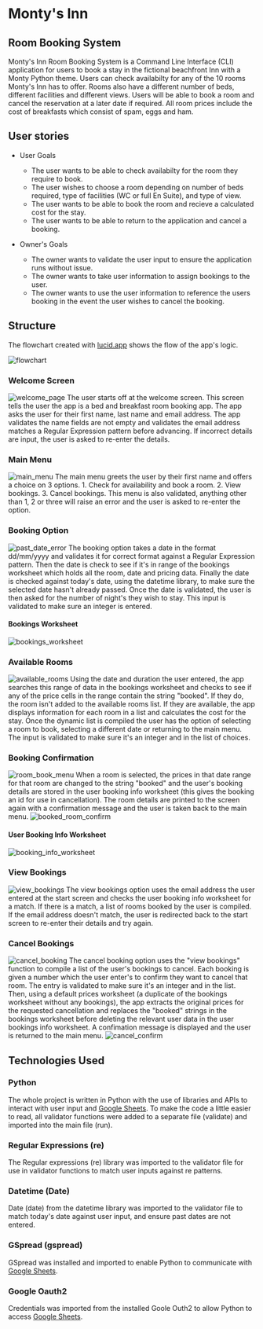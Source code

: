 # Monty's Inn
## Room Booking System

Monty's Inn Room Booking System is a Command Line Interface (CLI) application for users to book a stay in the fictional beachfront Inn with a Monty Python theme. Users can check availabilty for any of the 10 rooms Monty's Inn has to offer. Rooms also have a different number of beds, different facilities and different views. Users will be able to book a room and cancel the reservation at a later date if required. All room prices include the cost of breakfasts which consist of spam, eggs and ham.

## User stories

* User Goals
    * The user wants to be able to check availabilty for the room they require to book.
    * The user wishes to choose a room depending on number of beds required, type of facilities (WC or full En Suite), and type of view.
    * The user wants to be able to book the room and recieve a calculated cost for the stay.
    * The user wants to be able to return to the application and cancel a booking.

* Owner's Goals
    * The owner wants to validate the user input to ensure the application runs without issue.
    * The owner wants to take user information to assign bookings to the user.
    * The owner wants to use the user information to reference the users booking in the event the user wishes to cancel the booking.

## Structure

The flowchart created with [lucid.app](https://lucid.app) shows the flow of the app's logic.

![flowchart](read_me_images/flowchart.png)

### Welcome Screen

![welcome_page](read_me_images/welcome_page.png)
The user starts off at the welcome screen. This screen tells the user the app is a bed and breakfast room booking app. The app asks the user for their first name, last name and email address. The app validates the name fields are not empty and validates the email address matches a Regular Expression pattern before advancing. If incorrect details are input, the user is asked to re-enter the details.

### Main Menu

![main_menu](read_me_images/main_menu.png)
The main menu greets the user by their first name and offers a choice on 3 options. 1. Check for availability and book a room. 2. View bookings. 3. Cancel bookings.
This menu is also validated, anything other than 1, 2 or three will raise an error and the user is asked to re-enter the option.

### Booking Option

![past_date_error](read_me_images/past_date_error.png)
The booking option takes a date in the format dd/mm/yyyy and validates it for correct format against a Regular Expression pattern. Then the date is check to see if it's in range of the bookings worksheet which holds all the room, date and pricing data. Finally the date is checked against today's date, using the datetime library, to make sure the selected date hasn't already passed. Once the date is validated, the user is then asked for the number of night's they wish to stay. This input is validated to make sure an integer is entered.

#### Bookings Worksheet

![bookings_worksheet](read_me_images/bookings_worksheet.png)

### Available Rooms

![available_rooms](read_me_images/available_rooms.png)
Using the date and duration the user entered, the app searches this range of data in the bookings worksheet and checks to see if any of the price cells in the range contain the string "booked". If they do, the room isn't added to the available rooms list. If they are available, the app displays information for each room in a list and calculates the cost for the stay. Once the dynamic list is compiled the user has the option of selecting a room to book, selecting a different date or returning to the main menu. The input is validated to make sure it's an integer and in the list of choices.

### Booking Confirmation

![room_book_menu](read_me_images/room_book_menu.png)
When a room is selected, the prices in that date range for that room are changed to the string "booked" and the user's booking details are stored in the user booking info worksheet (this gives the booking an id for use in cancellation). The room details are printed to the screen again with a confirmation message and the user is taken back to the main menu.
![booked_room_confirm](read_me_images/booked_room_confirm.png)

#### User Booking Info Worksheet

![booking_info_worksheet](read_me_images/booking_info_worksheet.png)


### View Bookings

![view_bookings](read_me_images/view_bookings.png)
The view bookings option uses the email address the user entered at the start screen and checks the user booking info worksheet for a match. If there is a match, a list of rooms booked by the user is compiled. If the email address doesn't match, the user is redirected back to the start screen to re-enter their details and try again.

### Cancel Bookings

![cancel_booking](read_me_images/cancel_booking.png)
The cancel booking option uses the "view bookings" function to compile a list of the user's bookings to cancel. Each booking is given a number which the user enter's to confirm they want to cancel that room. The entry is validated to make sure it's an integer and in the list. Then, using a default prices worksheet (a duplicate of the bookings worksheet without any bookings), the app extracts the original prices for the requested cancellation and replaces the "booked" strings in the bookings worksheet before deleting the relevant user data in the user bookings info worksheet. A confimation message is displayed and the user is returned to the main menu.
![cancel_confirm](read_me_images/cancel_confirm.png) 

## Technologies Used

### Python

The whole project is written in Python with the use of libraries and APIs to interact with user input and [Google Sheets](https://www.google.co.uk/sheets/about/).
To make the code a little easier to read, all validator functions were added to a separate file (validate) and imported into the main file (run).

### Regular Expressions (re)

The Regular expressions (re) library was imported to the validator file for use in validator functions to match user inputs against re patterns.

### Datetime (Date)

Date (date) from the datetime library was imported to the validator file to match today's date against user input, and ensure past dates are not entered.

### GSpread (gspread)

GSpread was installed and imported to enable Python to communicate with [Google Sheets](https://www.google.co.uk/sheets/about/).

### Google Oauth2

Credentials was imported from the installed Goole Outh2 to allow Python to access [Google Sheets](https://www.google.co.uk/sheets/about/). 
